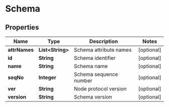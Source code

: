

# Schema


## Properties

Name | Type | Description | Notes
------------ | ------------- | ------------- | -------------
**attrNames** | **List&lt;String&gt;** | Schema attribute names |  [optional]
**id** | **String** | Schema identifier |  [optional]
**name** | **String** | Schema name |  [optional]
**seqNo** | **Integer** | Schema sequence number |  [optional]
**ver** | **String** | Node protocol version |  [optional]
**version** | **String** | Schema version |  [optional]



